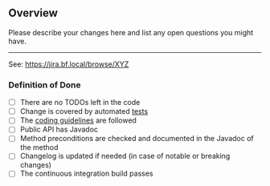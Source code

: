 ## Overview

Please describe your changes here and list any open questions you might have.

---
See: https://jira.bf.local/browse/XYZ


### Definition of Done

- [ ] There are no TODOs left in the code
- [ ] Change is covered by automated [tests](https://github.com/exonum/exonum-java-binding/blob/master/CONTRIBUTING.md#tests)
- [ ] The [coding guidelines](https://github.com/exonum/exonum-java-binding/blob/master/CONTRIBUTING.md#the-code-style) are followed
- [ ] Public API has Javadoc
- [ ] Method preconditions are checked and documented in the Javadoc of the method
- [ ] Changelog is updated if needed (in case of notable or breaking changes)
- [ ] The continuous integration build passes
